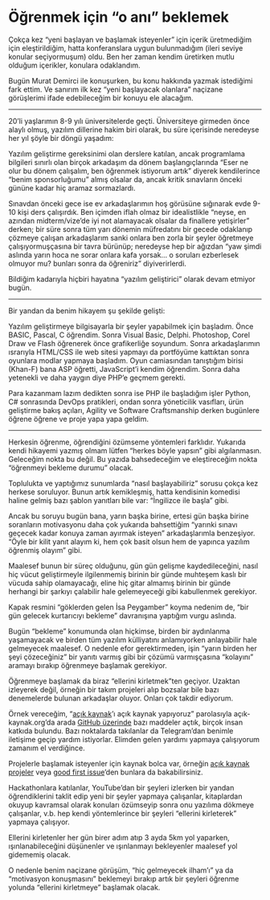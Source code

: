 # Öğrenmek için “o anı” beklemek

Çokça kez “yeni başlayan ve başlamak isteyenler” için içerik üretmediğim için eleştirildiğim, hatta konferanslara uygun bulunmadığım (ileri seviye konular seçiyormuşum) oldu. Ben her zaman kendim üretirken mutlu olduğum içerikler, konulara odaklandım.

Bugün Murat Demirci ile konuşurken, bu konu hakkında yazmak istediğimi fark ettim. Ve sanırım ilk kez “yeni başlayacak olanlara” naçizane görüşlerimi ifade edebileceğim bir konuyu ele alacağım.

---

20’li yaşlarımın 8-9 yılı üniversitelerde geçti. Üniversiteye girmeden önce alaylı olmuş, yazılım dillerine hakim biri olarak, bu süre içerisinde neredeyse her yıl şöyle bir döngü yaşadım:

Yazılım geliştirme gereksinimi olan derslere katılan, ancak programlama bilgileri sınırlı olan birçok arkadaşım da dönem başlangıçlarında “Eser ne olur bu dönem çalışalım, ben öğrenmek istiyorum artık” diyerek kendilerince “benim sponsorluğumu” almış olsalar da, ancak kritik sınavların önceki gününe kadar hiç aramaz sormazlardı.

Sınavdan önceki gece ise ev arkadaşlarımın hoş görüsüne sığınarak evde 9-10 kişi ders çalışırdık. Ben içimden iflah olmaz bir idealistlikle “neyse, en azından midterm/vize’de iyi not alamayacak olsalar da finallere yetişirler” derken; bir süre sonra tüm yarı dönemin müfredatını bir gecede odaklanıp çözmeye çalışan arkadaşlarım sanki onlara ben zorla bir şeyler öğretmeye çalışıyormuşçasına bir tavra bürünüp; neredeyse hep bir ağızdan “yaw şimdi aslında yarın hoca ne sorar onlara kafa yorsak... o soruları ezberlesek olmuyor mu? bunları sonra da öğreniriz” diyiverirlerdi.

Bildiğim kadarıyla hiçbiri hayatına “yazılım geliştirici” olarak devam etmiyor bugün.

---

Bir yandan da benim hikayem şu şekilde gelişti:

Yazılım geliştirmeye bilgisayarla bir şeyler yapabilmek için başladım. Önce BASIC, Pascal, C öğrendim. Sonra Visual Basic, Delphi. Photoshop, Corel Draw ve Flash öğrenerek önce grafikerliğe soyundum. Sonra arkadaşlarımın ısrarıyla HTML/CSS ile web sitesi yapmayı da portföyüme kattıktan sonra oyunlara modlar yapmaya başladım. Oyun camiasından tanıştığım birisi (Khan-F) bana ASP öğretti, JavaScript’i kendim öğrendim. Sonra daha yetenekli ve daha yaygın diye PHP’e geçmem gerekti.

Para kazanmam lazım dedikten sonra ise PHP ile başladığım işler Python, C# sonrasında DevOps pratikleri, ondan sonra yöneticilik vasıfları, ürün geliştirme bakış açıları, Agility ve Software Craftsmanship derken bugünlere öğrene öğrene ve proje yapa yapa geldim.

---

Herkesin öğrenme, öğrendiğini özümseme yöntemleri farklıdır. Yukarıda kendi hikayemi yazmış olmam lütfen “herkes böyle yapsın” gibi algılanmasın. Geleceğim nokta bu değil. Bu yazıda bahsedeceğim ve eleştireceğim nokta “öğrenmeyi bekleme durumu” olacak.

Toplulukta ve yaptığımız sunumlarda “nasıl başlayabiliriz” sorusu çokça kez herkese soruluyor. Bunun artık kemikleşmiş, hatta kendisinin komedisi haline gelmiş bazı şablon yanıtları bile var: “İngilizce ile başla” gibi.

Ancak bu soruyu bugün bana, yarın başka birine, ertesi gün başka birine soranların motivasyonu daha çok yukarıda bahsettiğim “yarınki sınavı geçecek kadar konuya zaman ayırmak isteyen” arkadaşlarımla benzeşiyor. “Öyle bir kilit yanıt alayım ki, hem çok basit olsun hem de yapınca yazılım öğrenmiş olayım” gibi.

Maalesef bunun bir süreç olduğunu, gün gün gelişme kaydedileceğini, nasıl hiç vücut geliştirmeyle ilgilenmemiş birinin bir günde muhteşem kaslı bir vücuda sahip olamayacağı, eline hiç gitar almamış birinin bir günde herhangi bir şarkıyı çalabilir hale gelemeyeceği gibi kabullenmek gerekiyor.

Kapak resmini “göklerden gelen İsa Peygamber” koyma nedenim de, “bir gün gelecek kurtarıcıyı bekleme” davranışına yaptığım vurgu aslında.

Bugün “bekleme” konumunda olan hiçkimse, birden bir aydınlanma yaşamayacak ve birden tüm yazılım külliyatını anlamıyorken anlayabilir hale gelmeyecek maalesef. O nedenle efor gerektirmeden, işin “yarın birden her şeyi çözeceğiniz” bir yanıtı varmış gibi bir çözümü varmışçasına “kolayını” aramayı bırakıp öğrenmeye başlamak gerekiyor.

Öğrenmeye başlamak da biraz “ellerini kirletmek”ten geçiyor. Uzaktan izleyerek değil, örneğin bir takım projeleri alıp bozsalar bile bazı denemelerde bulunan arkadaşlar oluyor. Onları çok takdir ediyorum.

Örnek vereceğim, “[açık kaynak](https://acik-kaynak.org/)’ı açık kaynak yapıyoruz” parolasıyla açık-kaynak.org’da arada [GitHub üzerinde](https://github.com/acikkaynak/acikkaynak-website) bazı maddeler açtık, birçok insan katkıda bulundu. Bazı noktalarda takılanlar da Telegram’dan benimle iletişime geçip yardım istiyorlar. Elimden gelen yardımı yapmaya çalışıyorum zamanım el verdiğince.

Projelerle başlamak isteyenler için kaynak bolca var, örneğin [açık kaynak projeler](https://acik-kaynak.org/projects/) veya [good first issue](https://goodfirstissue.dev/)’den bunlara da bakabilirsiniz.

Hackathonlara katılanlar, YouTube’dan bir şeyleri izlerken bir yandan öğrendiklerini taklit edip yeni bir şeyler yapmaya çalışanlar, kitaplardan okuyup kavramsal olarak konuları özümseyip sonra onu yazılıma dökmeye çalışanlar, v.b. hep kendi yöntemlerince bir şeyleri “ellerini kirleterek” yapmaya çalışıyor.

Ellerini kirletenler her gün birer adım atıp 3 ayda 5km yol yaparken, ışınlanabileceğini düşünenler ve ışınlanmayı bekleyenler maalesef yol gidememiş olacak.

O nedenle benim naçizane görüşüm, “hiç gelmeyecek ilham’ı” ya da “motivasyon konuşmasını” beklemeyi bırakıp artık bir şeyleri öğrenme yolunda “ellerini kirletmeye” başlamak olacak.
